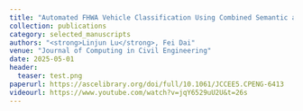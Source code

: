 ```yaml
---
title: "Automated FHWA Vehicle Classification Using Combined Semantic and Geometric Features Extracted from Surveillance Videos"
collection: publications
category: selected_manuscripts
authors: "<strong>Linjun Lu</strong>, Fei Dai"
venue: "Journal of Computing in Civil Engineering"
date: 2025-05-01
header:
  teaser: test.png
paperurl: https://ascelibrary.org/doi/full/10.1061/JCCEE5.CPENG-6413
videourl: https://www.youtube.com/watch?v=jqY6529uU2U&t=26s
---
```


